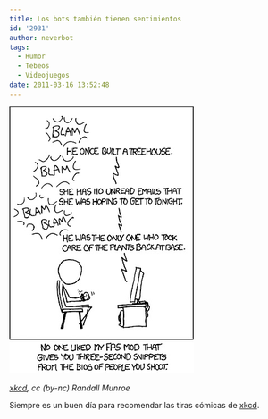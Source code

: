 ```yaml
---
title: Los bots también tienen sentimientos
id: '2931'
author: neverbot
tags:
  - Humor
  - Tebeos
  - Videojuegos
date: 2011-03-16 13:52:48
---
```


![201103161350.jpg](./los-bots-tambien-tienen-sentimientos/201103161350.jpg)

[_xkcd_](http://xkcd.com/873/)_, cc (by-nc) Randall Munroe_

Siempre es un buen día para recomendar las tiras cómicas de [xkcd](http://xkcd.com/873/).